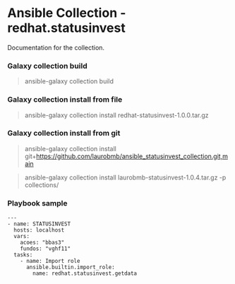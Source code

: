 # Ansible Collection - redhat.statusinvest

Documentation for the collection.

### Galaxy collection build
> ansible-galaxy collection build
### Galaxy collection install from file
> ansible-galaxy collection install redhat-statusinvest-1.0.0.tar.gz
### Galaxy collection install from git
> ansible-galaxy collection install git+https://github.com/laurobmb/ansible_statusinvest_collection.git,main

> ansible-galaxy collection install laurobmb-statusinvest-1.0.4.tar.gz -p collections/

### Playbook sample
    ---
    - name: STATUSINVEST
      hosts: localhost
      vars:
        acoes: "bbas3"
        fundos: "vghf11"
      tasks:
        - name: Import role
          ansible.builtin.import_role:
            name: redhat.statusinvest.getdata
